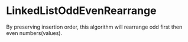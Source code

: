 # LinkedListOddEvenRearrange
By preserving insertion order, this algorithm will rearrange odd first then even numbers(values).
